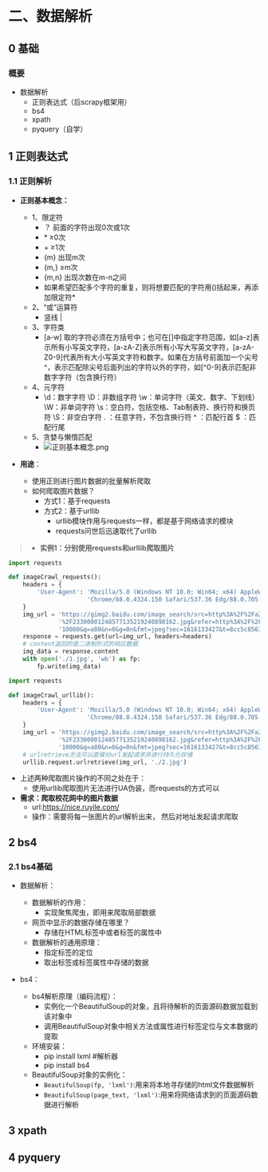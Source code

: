 # 二、数据解析

## 0 基础

### 概要

* 数据解析
  * 正则表达式（后scrapy框架用）
  * bs4
  * xpath
  * pyquery（自学）

## 1 正则表达式

### 1.1 正则解析

* **正则基本概念：**
  * 1、限定符
    * ？ 前面的字符出现0次或1次
    * \* ≥0次
    * \+ ≥1次
    * {m} 出现m次
    * {m,} ≥m次
    * {m,n} 出现次数在m-n之间
    * 如果希望匹配多个字符的重复，则将想要匹配的字符用()括起来，再添加限定符*
  * 2、“或”运算符
    * 竖线 |
  * 3、字符类
    * [a-w] 取的字符必须在方括号中；也可在[]中指定字符范围，如[a-z]表示所有小写英文字符，[a-zA-Z]表示所有小写大写英文字符，[a-zA-Z0-9]代表所有大小写英文字符和数字。如果在方括号前面加一个尖号^，表示匹配除尖号后面列出的字符以外的字符，如[^0-9]表示匹配非数字字符（包含换行符）
  * 4、元字符
    * \d：数字字符
  \D：非数组字符
  \w：单词字符（英文、数字、下划线）
  \W：非单词字符
  \s：空白符，包括空格、Tab制表符、换行符和换页符
  \S：非空白字符
  . ：任意字符，不包含换行符
  ^ ：匹配行首
  $ ：匹配行尾
  * 5、贪婪与懒惰匹配
    * ![正则基本概念.png](C:\Users\86199\Pictures\Screenshots\205.png)

* **用途**：
  * 使用正则进行图片数据的批量解析爬取
  * 如何爬取图片数据？
    * 方式1：基于requests
    * 方式2：基于urllib
        * urllib模块作用与requests一样，都是基于网络请求的模块
        * requests问世后迅速取代了urllib

> * **实例1：分别使用requests和urllib爬取图片**

```python
import requests

def imageCrawl_requests():
    headers = {
        'User-Agent': 'Mozilla/5.0 (Windows NT 10.0; Win64; x64) AppleWebKit/537.36 (KHTML, like Gecko) '
                      'Chrome/88.0.4324.150 Safari/537.36 Edg/88.0.705.68 '
    }
    img_url = 'https://gimg2.baidu.com/image_search/src=http%3A%2F%2Fa2.att.hudong.com%2F74%2F24' \
              '%2F23300001248577135219240898162.jpg&refer=http%3A%2F%2Fa2.att.hudong.com&app=2002&size=f9999,' \
              '10000&q=a80&n=0&g=0n&fmt=jpeg?sec=1616133427&t=8cc5c8563e57dabed1cf2eeebe33e886 '
    response = requests.get(url=img_url, headers=headers)
    # content返回的是二进制形式的响应数据
    img_data = response.content
    with open('./1.jpg', 'wb') as fp:
        fp.write(img_data)
```

```python
import requests

def imageCrawl_urllib():
    headers = {
        'User-Agent': 'Mozilla/5.0 (Windows NT 10.0; Win64; x64) AppleWebKit/537.36 (KHTML, like Gecko) '
                      'Chrome/88.0.4324.150 Safari/537.36 Edg/88.0.705.68 '
    }
    img_url = 'https://gimg2.baidu.com/image_search/src=http%3A%2F%2Fa2.att.hudong.com%2F74%2F24' \
              '%2F23300001248577135219240898162.jpg&refer=http%3A%2F%2Fa2.att.hudong.com&app=2002&size=f9999,' \
              '10000&q=a80&n=0&g=0n&fmt=jpeg?sec=1616133427&t=8cc5c8563e57dabed1cf2eeebe33e886 '
    # urlretrieve方法可以直接对url发起请求并进行持久化存储
    urllib.request.urlretrieve(img_url, './2.jpg')
```

- 上述两种爬取图片操作的不同之处在于：
    - 使用urllib爬取图片无法进行UA伪装，而requests的方式可以
- **需求：爬取校花网中的图片数据**
    - url:<https://nice.ruyile.com/>
    - 操作：需要将每一张图片的url解析出来， 然后对地址发起请求爬取


## 2 bs4

### 2.1 bs4基础

- 数据解析：
    - 数据解析的作用：
        - 实现聚焦爬虫，即用来爬取局部数据
    - 网页中显示的数据存储在哪里？
        - 存储在HTML标签中或者标签的属性中
    - 数据解析的通用原理：
        - 指定标签的定位
        - 取出标签或标签属性中存储的数据

- bs4：
    - bs4解析原理（编码流程）：
        - 实例化一个BeautifulSoup的对象，且将待解析的页面源码数据加载到该对象中
        - 调用BeautifulSoup对象中相关方法或属性进行标签定位与文本数据的提取
    - 环境安装：
        - pip install lxml #解析器
        - pip install bs4
    - BeautifulSoup对象的实例化：
        - `BeautifulSoup(fp, 'lxml')`:用来将本地寻存储的html文件数据解析
        - `BeautifulSoup(page_text, 'lxml')`:用来将网络请求到的页面源码数据进行解析
    

## 3 xpath

## 4 pyquery

